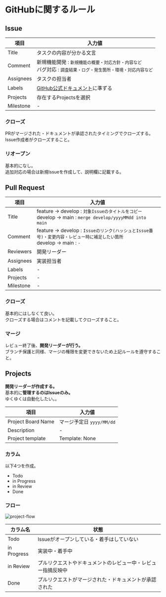 # GitHubに関するルール

## Issue

|項目|入力値|
|-|-|
|Title|タスクの内容が分かる文言|
|Comment|新規機能開発 : `新規機能の概要・対応方針・内容など`<br>バグ対応 : `調査結果・ログ・発生箇所・環境・対応内容など`|
|Assignees|タスクの担当者|
|Labels|[GitHub公式ドキュメント](https://docs.github.com/ja/issues/using-labels-and-milestones-to-track-work/managing-labels#about-default-labels)に準ずる|
|Projects|存在するProjectsを選択|
|Milestone|-|

### クローズ

PRがマージされた・ドキュメントが承認されたタイミングでクローズする。  
Issue作成者がクローズすること。  

### リオープン

基本的になし。  
追加対応の場合は新規Issueを作成して、説明欄に記載する。

## Pull Request

|項目|入力値|
|-|-|
|Title|feature -> develop : `対象Issueのタイトルをコピー`<br>develop -> main : `merge develop/yyyyMMdd into main`|
|Comment|feature -> develop : `Issueのリンク(ハッシュとIssue番号)・変更内容・レビュー時に補足したい箇所`<br>develop -> main : `-`|
|Reviewers|開発リーダー|
|Assignees|実装担当者|
|Labels|-|
|Projects|-|
|Milestone|-|

### クローズ

基本的にはしなくて良い。  
クローズする場合はコメントを記載してクローズすること。

### マージ

レビュー終了後、**開発リーダーが行う。**  
ブランチ保護と同様、マージの権限を変更できないため上記ルールを遵守すること。

## Projects

**開発リーダーが作成する。**  
基本的に**管理するのはIssueのみ。**  
ゆくゆくは自動化したい。。

|項目|入力値|
|-|-|
|Project Board Name|マージ予定日 `yyyy/MM/dd`|
|Description|-|
|Project template|Template: None|

### カラム

以下4つを作成。  
- Todo
- in Progress
- in Review
- Done

### フロー

![project-flow](https://user-images.githubusercontent.com/85621608/131568052-dcd6acb0-1d75-40af-9d0e-734c555e0ea3.png)

|カラム名|状態|
|-|-|
|Todo|Issueがオープンしている・着手はしていない|
|in Progress|実装中・着手中|
|in Review|プルリクエストやドキュメントのレビュー中・レビュー指摘反映中|
|Done|プルリクエストがマージされた・ドキュメントが承認された|
